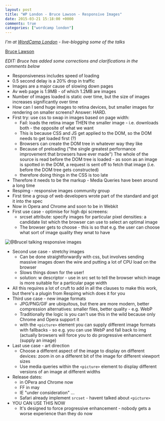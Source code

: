 ```yaml
---
layout: post
title: "WP London - Bruce Lawson - Responsive Images"
date: 2015-03-21 15:18:00 +0000
comments: true
categories: ["wordcamp london"]
---
```


_I'm at [WordCamp London](http://london.wordcamp.org/2015/) - live-blogging
some of the talks_

[Bruce Lawson](http://www.brucelawson.co.uk/)

_EDIT: Bruce has added some corrections and clarifications in the comments
below_

* Responsiveness includes speed of loading
*   0.5 second delay is a 20% drop in traffic
* Images are a major cause of slowing down pages
* Av web page is 1.9MB - of which 1.2MB are images
* Number of images loaded is static over time, but the size of images
  increases significantly over time
* How can I send huge images to retina devices, but smaller images for
  rendering on smaller screens? Answer: HARD.
* First try: use css to swap in images based on page width:
    * Fail: loads the retina image THEN the smaller image - i.e. downloads
      both - the opposite of what we want
    * This is because CSS and JS get applied to the DOM, so the DOM needs to
      get loaded first (?)
    * Browsers can create the DOM tree in whatever way they like
    * Because of preloading ("the single greatest performance improvement
      that browsers have ever made") The whole of the source is read before the DOM tree is loaded - as soon
      as an image is spotted in the DOM, a request is sent off to fetch that
      image (i.e. before the DOM tree gets constructed)
    * therefore doing things in the  CSS is too late
* Therefore it needs to be the markup - Media Queries have been around a long
  time
* Respimg - responsive images community group
* First time a group of web developers wrote part of the standard and got it
  into the spec
* Now in Opera and Chrome and soon to be in Webkit
* First use case - optimise for high dpi screeens:
    * srcset attribute: specify images for particular pixel densities: a
      candidate list which the browser can use to select an optimal image
    * The browser gets to choose - this is so that e.g. the user can choose what
      sort of image quality they wnat to have

![@Brucel talking responsive images](https://igcdn-photos-b-a.akamaihd.net/hphotos-ak-xaf1/t51.2885-15/11023186_1799356763623801_1327635725_n.jpg)

* Second use case - stretchy images
    * Can be done straightforwardly with css, but involves sending massive
      images down the wire and putting a lot of CPU load on the browser
    * Slows things down for the user!
    * solution: w descriptor - use in src set to tell the browser which image
      is more suitable for a particular page width
* All this requires a lot of cruft to add in all the clauses to make this work, but
  there's a plugin from Respimg which does it for you
* Third use case - new image formats
    * JPG/PNG/GIF are ubiquitous, but there are more modern, better
      compression alternatives: smaller files, better quality - e.g. WebP
    * Traditionally the logic is you can't use this in the wild because only
      Chrome and Opera support it
    * with the `<picture>` element you can supply different image formats with
      fallbacks - so e.g. you can use WebP and fall back to img (actually
      browsers will force you to do progressive enhancement (supply an image)
* Last use case - art direction
    * Choose a different aspect of the image to display on different devices:
      zoom in on a different bit of the image for different viewport sizes
    * Use media queries within the `<picture>` element to display different
      versions of an image at different widths
* Release dates:
    * in OPera and Chrome now
    * FF in may
    * IE "under consideration" ...
    * Safari already implement `srcset` - havent talked about `<picture>`
* YOU CAN USE THIS NOW
   * It's designed to force progressive enhancement - nobody gets a worse
     experience than they do now
